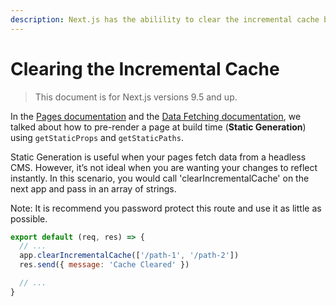 ```yaml
---
description: Next.js has the abilility to clear the incremental cache by array of keys. You can learn how it works here.
---
```


# Clearing the Incremental Cache

> This document is for Next.js versions 9.5 and up.

In the [Pages documentation](/docs/basic-features/pages.md) and the [Data Fetching documentation](/docs/basic-features/data-fetching.md), we talked about how to pre-render a page at build time (**Static Generation**) using `getStaticProps` and `getStaticPaths`.

Static Generation is useful when your pages fetch data from a headless CMS. However, it’s not ideal when you are wanting your changes to reflect instantly. In this scenario, you would call 'clearIncrementalCache' on the next app and pass in an array of strings.

Note: It is recommend you password protect this route and use it as little as possible.

```js
export default (req, res) => {
  // ...
  app.clearIncrementalCache(['/path-1', '/path-2'])
  res.send({ message: 'Cache Cleared' })

  // ...
}
```
